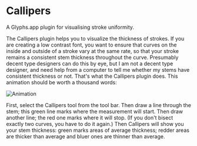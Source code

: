 # Callipers
A Glyphs.app plugin for visualising stroke uniformity.

The Callipers plugin helps you to visualize the thickness of strokes. If you are creating a low contrast font, you want to ensure that curves on the inside and outside of a stroke vary at the same rate, so that your stroke remains a consistent stem thickness throughout the curve. Presumably decent type designers can do this by eye, but I am not a decent type designer, and need help from a computer to tell me whether my stems have consistent thickness or not. That's what the Callipers plugin does. This animation should be worth a thousand words:

![Animation](https://raw.githubusercontent.com/simoncozens/Callipers/master/callipers.gif)

First, select the Callipers tool from the tool bar. Then draw a line through the stem; this green line marks where the measurement will start. Then draw another line; the red one marks where it will stop. (If you don't bisect exactly two curves, you have to do it again.) Then Callipers will show you your stem thickness: green marks areas of average thickness; redder areas are thicker than average and bluer ones are thinner than average.
